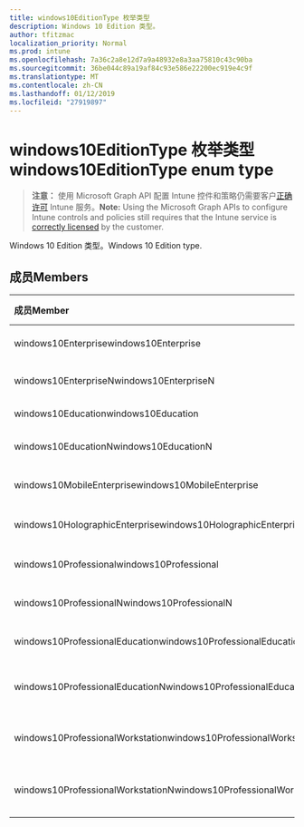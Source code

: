 ```yaml
---
title: windows10EditionType 枚举类型
description: Windows 10 Edition 类型。
author: tfitzmac
localization_priority: Normal
ms.prod: intune
ms.openlocfilehash: 7a36c2a8e12d7a9a48932e8a3aa75810c43c90ba
ms.sourcegitcommit: 36be044c89a19af84c93e586e22200ec919e4c9f
ms.translationtype: MT
ms.contentlocale: zh-CN
ms.lasthandoff: 01/12/2019
ms.locfileid: "27919897"
---
```

# <a name="windows10editiontype-enum-type"></a><span data-ttu-id="4fda7-103">windows10EditionType 枚举类型</span><span class="sxs-lookup"><span data-stu-id="4fda7-103">windows10EditionType enum type</span></span>

> <span data-ttu-id="4fda7-104">**注意：** 使用 Microsoft Graph API 配置 Intune 控件和策略仍需要客户[正确许可](https://go.microsoft.com/fwlink/?linkid=839381) Intune 服务。</span><span class="sxs-lookup"><span data-stu-id="4fda7-104">**Note:** Using the Microsoft Graph APIs to configure Intune controls and policies still requires that the Intune service is [correctly licensed](https://go.microsoft.com/fwlink/?linkid=839381) by the customer.</span></span>

<span data-ttu-id="4fda7-105">Windows 10 Edition 类型。</span><span class="sxs-lookup"><span data-stu-id="4fda7-105">Windows 10 Edition type.</span></span>
## <a name="members"></a><span data-ttu-id="4fda7-106">成员</span><span class="sxs-lookup"><span data-stu-id="4fda7-106">Members</span></span>
|<span data-ttu-id="4fda7-107">成员</span><span class="sxs-lookup"><span data-stu-id="4fda7-107">Member</span></span>|<span data-ttu-id="4fda7-108">值</span><span class="sxs-lookup"><span data-stu-id="4fda7-108">Value</span></span>|<span data-ttu-id="4fda7-109">说明</span><span class="sxs-lookup"><span data-stu-id="4fda7-109">Description</span></span>|
|:---|:---|:---|
|<span data-ttu-id="4fda7-110">windows10Enterprise</span><span class="sxs-lookup"><span data-stu-id="4fda7-110">windows10Enterprise</span></span>|<span data-ttu-id="4fda7-111">0</span><span class="sxs-lookup"><span data-stu-id="4fda7-111">0</span></span>|<span data-ttu-id="4fda7-112">Windows 10 Enterprise</span><span class="sxs-lookup"><span data-stu-id="4fda7-112">Windows 10 Enterprise</span></span>|
|<span data-ttu-id="4fda7-113">windows10EnterpriseN</span><span class="sxs-lookup"><span data-stu-id="4fda7-113">windows10EnterpriseN</span></span>|<span data-ttu-id="4fda7-114">1</span><span class="sxs-lookup"><span data-stu-id="4fda7-114">1</span></span>|<span data-ttu-id="4fda7-115">Windows 10 EnterpriseN</span><span class="sxs-lookup"><span data-stu-id="4fda7-115">Windows 10 EnterpriseN</span></span>|
|<span data-ttu-id="4fda7-116">windows10Education</span><span class="sxs-lookup"><span data-stu-id="4fda7-116">windows10Education</span></span>|<span data-ttu-id="4fda7-117">2</span><span class="sxs-lookup"><span data-stu-id="4fda7-117">2</span></span>|<span data-ttu-id="4fda7-118">Windows 10 教育</span><span class="sxs-lookup"><span data-stu-id="4fda7-118">Windows 10 Education</span></span>|
|<span data-ttu-id="4fda7-119">windows10EducationN</span><span class="sxs-lookup"><span data-stu-id="4fda7-119">windows10EducationN</span></span>|<span data-ttu-id="4fda7-120">3</span><span class="sxs-lookup"><span data-stu-id="4fda7-120">3</span></span>|<span data-ttu-id="4fda7-121">Windows 10 EducationN</span><span class="sxs-lookup"><span data-stu-id="4fda7-121">Windows 10 EducationN</span></span>|
|<span data-ttu-id="4fda7-122">windows10MobileEnterprise</span><span class="sxs-lookup"><span data-stu-id="4fda7-122">windows10MobileEnterprise</span></span>|<span data-ttu-id="4fda7-123">4</span><span class="sxs-lookup"><span data-stu-id="4fda7-123">4</span></span>|<span data-ttu-id="4fda7-124">Windows 10 移动企业</span><span class="sxs-lookup"><span data-stu-id="4fda7-124">Windows 10 Mobile Enterprise</span></span>|
|<span data-ttu-id="4fda7-125">windows10HolographicEnterprise</span><span class="sxs-lookup"><span data-stu-id="4fda7-125">windows10HolographicEnterprise</span></span>|<span data-ttu-id="4fda7-126">5</span><span class="sxs-lookup"><span data-stu-id="4fda7-126">5</span></span>|<span data-ttu-id="4fda7-127">Windows 10 全息 Enterprise</span><span class="sxs-lookup"><span data-stu-id="4fda7-127">Windows 10 Holographic Enterprise</span></span>|
|<span data-ttu-id="4fda7-128">windows10Professional</span><span class="sxs-lookup"><span data-stu-id="4fda7-128">windows10Professional</span></span>|<span data-ttu-id="4fda7-129">6</span><span class="sxs-lookup"><span data-stu-id="4fda7-129">6</span></span>|<span data-ttu-id="4fda7-130">Windows 10 专业版</span><span class="sxs-lookup"><span data-stu-id="4fda7-130">Windows 10 Professional</span></span>|
|<span data-ttu-id="4fda7-131">windows10ProfessionalN</span><span class="sxs-lookup"><span data-stu-id="4fda7-131">windows10ProfessionalN</span></span>|<span data-ttu-id="4fda7-132">7</span><span class="sxs-lookup"><span data-stu-id="4fda7-132">7</span></span>|<span data-ttu-id="4fda7-133">Windows 10 ProfessionalN</span><span class="sxs-lookup"><span data-stu-id="4fda7-133">Windows 10 ProfessionalN</span></span>|
|<span data-ttu-id="4fda7-134">windows10ProfessionalEducation</span><span class="sxs-lookup"><span data-stu-id="4fda7-134">windows10ProfessionalEducation</span></span>|<span data-ttu-id="4fda7-135">8</span><span class="sxs-lookup"><span data-stu-id="4fda7-135">8</span></span>|<span data-ttu-id="4fda7-136">Windows 10 专业培训</span><span class="sxs-lookup"><span data-stu-id="4fda7-136">Windows 10 Professional Education</span></span>|
|<span data-ttu-id="4fda7-137">windows10ProfessionalEducationN</span><span class="sxs-lookup"><span data-stu-id="4fda7-137">windows10ProfessionalEducationN</span></span>|<span data-ttu-id="4fda7-138">9</span><span class="sxs-lookup"><span data-stu-id="4fda7-138">9</span></span>|<span data-ttu-id="4fda7-139">Windows 10 专业 EducationN</span><span class="sxs-lookup"><span data-stu-id="4fda7-139">Windows 10 Professional EducationN</span></span>|
|<span data-ttu-id="4fda7-140">windows10ProfessionalWorkstation</span><span class="sxs-lookup"><span data-stu-id="4fda7-140">windows10ProfessionalWorkstation</span></span>|<span data-ttu-id="4fda7-141">10</span><span class="sxs-lookup"><span data-stu-id="4fda7-141">10</span></span>|<span data-ttu-id="4fda7-142">工作站的 Windows 10 Professional</span><span class="sxs-lookup"><span data-stu-id="4fda7-142">Windows 10 Professional for Workstations</span></span>|
|<span data-ttu-id="4fda7-143">windows10ProfessionalWorkstationN</span><span class="sxs-lookup"><span data-stu-id="4fda7-143">windows10ProfessionalWorkstationN</span></span>|<span data-ttu-id="4fda7-144">11</span><span class="sxs-lookup"><span data-stu-id="4fda7-144">11</span></span>|<span data-ttu-id="4fda7-145">对于工作站 N Windows 10 专业版</span><span class="sxs-lookup"><span data-stu-id="4fda7-145">Windows 10 Professional for Workstations N</span></span>|



